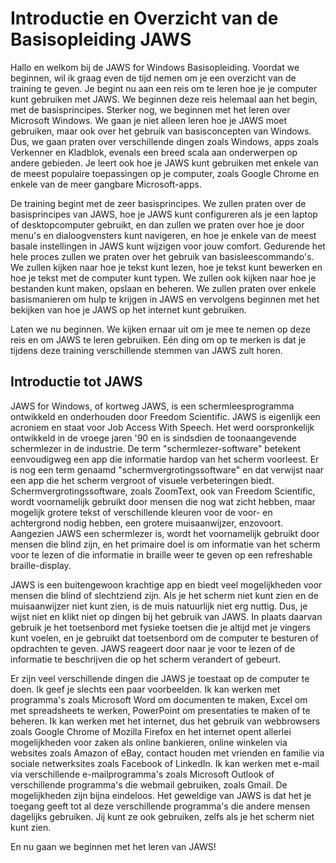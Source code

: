 # Introductie en Overzicht van de Basisopleiding JAWS


Hallo en welkom bij de JAWS for Windows Basisopleiding. Voordat we beginnen, wil ik graag even de tijd nemen om je een overzicht van de training te geven. Je begint nu aan een reis om te leren hoe je je computer kunt gebruiken met JAWS. We beginnen deze reis helemaal aan het begin, met de basisprincipes. Sterker nog, we beginnen met het leren over Microsoft Windows. We gaan je niet alleen leren hoe je JAWS moet gebruiken, maar ook over het gebruik van basisconcepten van Windows. Dus, we gaan praten over verschillende dingen zoals Windows, apps zoals Verkenner en Kladblok, evenals een breed scala aan onderwerpen op andere gebieden. Je leert ook hoe je JAWS kunt gebruiken met enkele van de meest populaire toepassingen op je computer, zoals Google Chrome en enkele van de meer gangbare Microsoft-apps.

De training begint met de zeer basisprincipes. We zullen praten over de basisprincipes van JAWS, hoe je JAWS kunt configureren als je een laptop of desktopcomputer gebruikt, en dan zullen we praten over hoe je door menu's en dialoogvensters kunt navigeren, en hoe je enkele van de meest basale instellingen in JAWS kunt wijzigen voor jouw comfort. Gedurende het hele proces zullen we praten over het gebruik van basisleescommando's. We zullen kijken naar hoe je tekst kunt lezen, hoe je tekst kunt bewerken en hoe je tekst met de computer kunt typen. We zullen ook kijken naar hoe je bestanden kunt maken, opslaan en beheren. We zullen praten over enkele basismanieren om hulp te krijgen in JAWS en vervolgens beginnen met het bekijken van hoe je JAWS op het internet kunt gebruiken.

Laten we nu beginnen. We kijken ernaar uit om je mee te nemen op deze reis en om JAWS te leren gebruiken. Eén ding om op te merken is dat je tijdens deze training verschillende stemmen van JAWS zult horen.

## Introductie tot JAWS


JAWS for Windows, of kortweg JAWS, is een schermleesprogramma ontwikkeld en onderhouden door Freedom Scientific. JAWS is eigenlijk een acroniem en staat voor Job Access With Speech. Het werd oorspronkelijk ontwikkeld in de vroege jaren '90 en is sindsdien de toonaangevende schermlezer in de industrie. De term "schermlezer-software" betekent eenvoudigweg een app die informatie hardop van het scherm voorleest. Er is nog een term genaamd "schermvergrotingssoftware" en dat verwijst naar een app die het scherm vergroot of visuele verbeteringen biedt. Schermvergrotingssoftware, zoals ZoomText, ook van Freedom Scientific, wordt voornamelijk gebruikt door mensen die nog wat zicht hebben, maar mogelijk grotere tekst of verschillende kleuren voor de voor- en achtergrond nodig hebben, een grotere muisaanwijzer, enzovoort. Aangezien JAWS een schermlezer is, wordt het voornamelijk gebruikt door mensen die blind zijn, en het primaire doel is om informatie van het scherm voor te lezen of die informatie in braille weer te geven op een refreshable braille-display.

JAWS is een buitengewoon krachtige app en biedt veel mogelijkheden voor mensen die blind of slechtziend zijn. Als je het scherm niet kunt zien en de muisaanwijzer niet kunt zien, is de muis natuurlijk niet erg nuttig. Dus, je wijst niet en klikt niet op dingen bij het gebruik van JAWS. In plaats daarvan gebruik je het toetsenbord met fysieke toetsen die je altijd met je vingers kunt voelen, en je gebruikt dat toetsenbord om de computer te besturen of opdrachten te geven. JAWS reageert door naar je voor te lezen of de informatie te beschrijven die op het scherm verandert of gebeurt.

Er zijn veel verschillende dingen die JAWS je toestaat op de computer te doen. Ik geef je slechts een paar voorbeelden. Ik kan werken met programma's zoals Microsoft Word om documenten te maken, Excel om met spreadsheets te werken, PowerPoint om presentaties te maken of te beheren. Ik kan werken met het internet, dus het gebruik van webbrowsers zoals Google Chrome of Mozilla Firefox en het internet opent allerlei mogelijkheden voor zaken als online bankieren, online winkelen via websites zoals Amazon of eBay, contact houden met vrienden en familie via sociale netwerksites zoals Facebook of LinkedIn. Ik kan werken met e-mail via verschillende e-mailprogramma's zoals Microsoft Outlook of verschillende programma's die webmail gebruiken, zoals Gmail. De mogelijkheden zijn bijna eindeloos. Het geweldige van JAWS is dat het je toegang geeft tot al deze verschillende programma's die andere mensen dagelijks gebruiken. Jij kunt ze ook gebruiken, zelfs als je het scherm niet kunt zien.

En nu gaan we beginnen met het leren van JAWS!